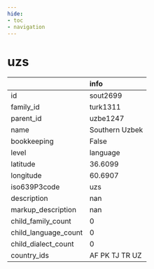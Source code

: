 ```yaml
---
hide:
- toc
- navigation
---
```

# uzs
|                      | info           |
|:---------------------|:---------------|
| id                   | sout2699       |
| family_id            | turk1311       |
| parent_id            | uzbe1247       |
| name                 | Southern Uzbek |
| bookkeeping          | False          |
| level                | language       |
| latitude             | 36.6099        |
| longitude            | 60.6907        |
| iso639P3code         | uzs            |
| description          | nan            |
| markup_description   | nan            |
| child_family_count   | 0              |
| child_language_count | 0              |
| child_dialect_count  | 0              |
| country_ids          | AF PK TJ TR UZ |